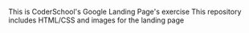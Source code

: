 This is CoderSchool's Google Landing Page's exercise
This repository includes HTML/CSS and images for the landing page
